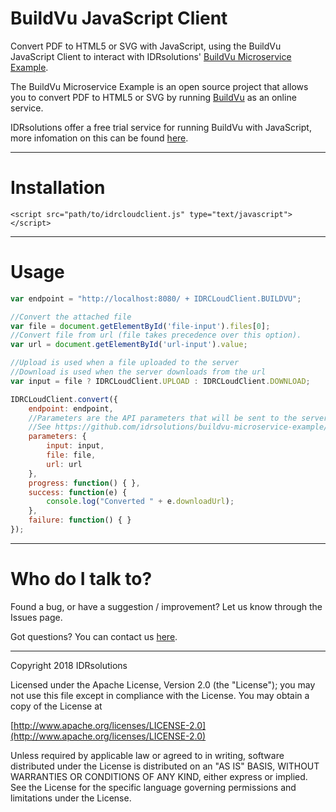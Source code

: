 # BuildVu JavaScript Client #

Convert PDF to HTML5 or SVG with JavaScript, using the BuildVu JavaScript Client to interact with IDRsolutions' [BuildVu Microservice Example](https://github.com/idrsolutions/buildvu-microservice-example).

The BuildVu Microservice Example is an open source project that allows you to convert PDF to HTML5 or SVG by running [BuildVu](https://www.idrsolutions.com/buildvu/) as an online service. 

IDRsolutions offer a free trial service for running BuildVu with JavaScript, more infomation on this can be found [here](https://www.idrsolutions.com/buildvu/convert-pdf-in-javascript/).


-----

# Installation

```
<script src="path/to/idrcloudclient.js" type="text/javascript"></script>
```

-----

# Usage #

```javascript
var endpoint = "http://localhost:8080/ + IDRCLoudClient.BUILDVU";

//Convert the attached file
var file = document.getElementById('file-input').files[0];
//Convert file from url (file takes precedence over this option).
var url = document.getElementById('url-input').value;

//Upload is used when a file uploaded to the server
//Download is used when the server downloads from the url
var input = file ? IDRCLoudClient.UPLOAD : IDRCLoudClient.DOWNLOAD;

IDRCLoudClient.convert({
    endpoint: endpoint,
    //Parameters are the API parameters that will be sent to the server
    //See https://github.com/idrsolutions/buildvu-microservice-example/blob/master/API.md
    parameters: {
        input: input,
        file: file,
        url: url
    },
    progress: function() { },
    success: function(e) {
        console.log("Converted " + e.downloadUrl);
    },
    failure: function() { }
});
```

-----

# Who do I talk to? #

Found a bug, or have a suggestion / improvement? Let us know through the Issues page.

Got questions? You can contact us [here](https://idrsolutions.zendesk.com/hc/en-us/requests/new).

-----

Copyright 2018 IDRsolutions

Licensed under the Apache License, Version 2.0 (the "License");
you may not use this file except in compliance with the License.
You may obtain a copy of the License at

[http://www.apache.org/licenses/LICENSE-2.0](http://www.apache.org/licenses/LICENSE-2.0)

Unless required by applicable law or agreed to in writing, software
distributed under the License is distributed on an "AS IS" BASIS,
WITHOUT WARRANTIES OR CONDITIONS OF ANY KIND, either express or implied.
See the License for the specific language governing permissions and
limitations under the License.
